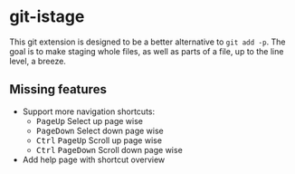 # git-istage

This git extension is designed to be a better alternative to `git add -p`.
The goal is to make staging whole files, as well as parts of a file, up to
the line level, a breeze.

## Missing features

* Support more navigation shortcuts:
    * <kbd>PageUp</kbd> Select up page wise
    * <kbd>PageDown</kbd> Select down page wise
    * <kbd>Ctrl</kbd> <kbd>PageUp</kbd> Scroll up page wise
    * <kbd>Ctrl</kbd> <kbd>PageDown</kbd> Scroll down page wise
* Add help page with shortcut overview